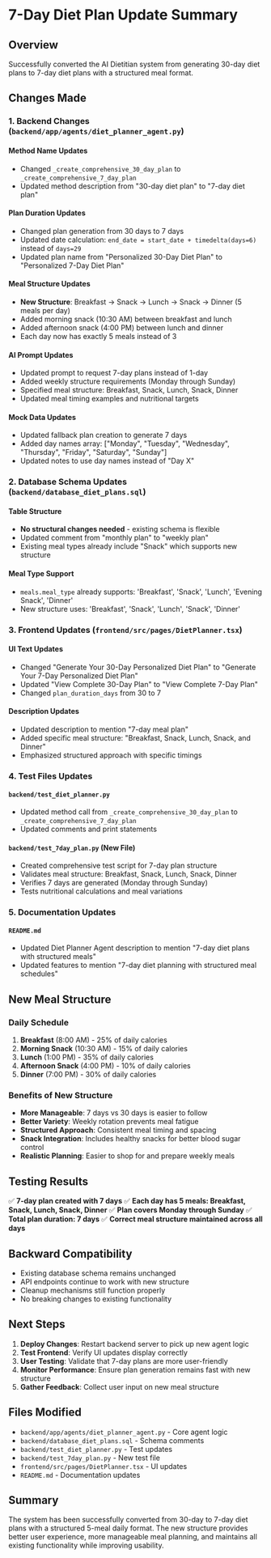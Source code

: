 # 7-Day Diet Plan Update Summary

## Overview
Successfully converted the AI Dietitian system from generating 30-day diet plans to 7-day diet plans with a structured meal format.

## Changes Made

### 1. Backend Changes (`backend/app/agents/diet_planner_agent.py`)

#### Method Name Updates
- Changed `_create_comprehensive_30_day_plan` to `_create_comprehensive_7_day_plan`
- Updated method description from "30-day diet plan" to "7-day diet plan"

#### Plan Duration Updates
- Changed plan generation from 30 days to 7 days
- Updated date calculation: `end_date = start_date + timedelta(days=6)` instead of `days=29`
- Updated plan name from "Personalized 30-Day Diet Plan" to "Personalized 7-Day Diet Plan"

#### Meal Structure Updates
- **New Structure**: Breakfast → Snack → Lunch → Snack → Dinner (5 meals per day)
- Added morning snack (10:30 AM) between breakfast and lunch
- Added afternoon snack (4:00 PM) between lunch and dinner
- Each day now has exactly 5 meals instead of 3

#### AI Prompt Updates
- Updated prompt to request 7-day plans instead of 1-day
- Added weekly structure requirements (Monday through Sunday)
- Specified meal structure: Breakfast, Snack, Lunch, Snack, Dinner
- Updated meal timing examples and nutritional targets

#### Mock Data Updates
- Updated fallback plan creation to generate 7 days
- Added day names array: ["Monday", "Tuesday", "Wednesday", "Thursday", "Friday", "Saturday", "Sunday"]
- Updated notes to use day names instead of "Day X"

### 2. Database Schema Updates (`backend/database_diet_plans.sql`)

#### Table Structure
- **No structural changes needed** - existing schema is flexible
- Updated comment from "monthly plan" to "weekly plan"
- Existing meal types already include "Snack" which supports new structure

#### Meal Type Support
- `meals.meal_type` already supports: 'Breakfast', 'Snack', 'Lunch', 'Evening Snack', 'Dinner'
- New structure uses: 'Breakfast', 'Snack', 'Lunch', 'Snack', 'Dinner'

### 3. Frontend Updates (`frontend/src/pages/DietPlanner.tsx`)

#### UI Text Updates
- Changed "Generate Your 30-Day Personalized Diet Plan" to "Generate Your 7-Day Personalized Diet Plan"
- Updated "View Complete 30-Day Plan" to "View Complete 7-Day Plan"
- Changed `plan_duration_days` from 30 to 7

#### Description Updates
- Updated description to mention "7-day meal plan"
- Added specific meal structure: "Breakfast, Snack, Lunch, Snack, and Dinner"
- Emphasized structured approach with specific timings

### 4. Test Files Updates

#### `backend/test_diet_planner.py`
- Updated method call from `_create_comprehensive_30_day_plan` to `_create_comprehensive_7_day_plan`
- Updated comments and print statements

#### `backend/test_7day_plan.py` (New File)
- Created comprehensive test script for 7-day plan structure
- Validates meal structure: Breakfast, Snack, Lunch, Snack, Dinner
- Verifies 7 days are generated (Monday through Sunday)
- Tests nutritional calculations and meal variations

### 5. Documentation Updates

#### `README.md`
- Updated Diet Planner Agent description to mention "7-day diet plans with structured meals"
- Updated features to mention "7-day diet planning with structured meal schedules"

## New Meal Structure

### Daily Schedule
1. **Breakfast** (8:00 AM) - 25% of daily calories
2. **Morning Snack** (10:30 AM) - 15% of daily calories  
3. **Lunch** (1:00 PM) - 35% of daily calories
4. **Afternoon Snack** (4:00 PM) - 10% of daily calories
5. **Dinner** (7:00 PM) - 30% of daily calories

### Benefits of New Structure
- **More Manageable**: 7 days vs 30 days is easier to follow
- **Better Variety**: Weekly rotation prevents meal fatigue
- **Structured Approach**: Consistent meal timing and spacing
- **Snack Integration**: Includes healthy snacks for better blood sugar control
- **Realistic Planning**: Easier to shop for and prepare weekly meals

## Testing Results

✅ **7-day plan created with 7 days**
✅ **Each day has 5 meals: Breakfast, Snack, Lunch, Snack, Dinner**
✅ **Plan covers Monday through Sunday**
✅ **Total plan duration: 7 days**
✅ **Correct meal structure maintained across all days**

## Backward Compatibility

- Existing database schema remains unchanged
- API endpoints continue to work with new structure
- Cleanup mechanisms still function properly
- No breaking changes to existing functionality

## Next Steps

1. **Deploy Changes**: Restart backend server to pick up new agent logic
2. **Test Frontend**: Verify UI updates display correctly
3. **User Testing**: Validate that 7-day plans are more user-friendly
4. **Monitor Performance**: Ensure plan generation remains fast with new structure
5. **Gather Feedback**: Collect user input on new meal structure

## Files Modified

- `backend/app/agents/diet_planner_agent.py` - Core agent logic
- `backend/database_diet_plans.sql` - Schema comments
- `backend/test_diet_planner.py` - Test updates
- `backend/test_7day_plan.py` - New test file
- `frontend/src/pages/DietPlanner.tsx` - UI updates
- `README.md` - Documentation updates

## Summary

The system has been successfully converted from 30-day to 7-day diet plans with a structured 5-meal daily format. The new structure provides better user experience, more manageable meal planning, and maintains all existing functionality while improving usability.


